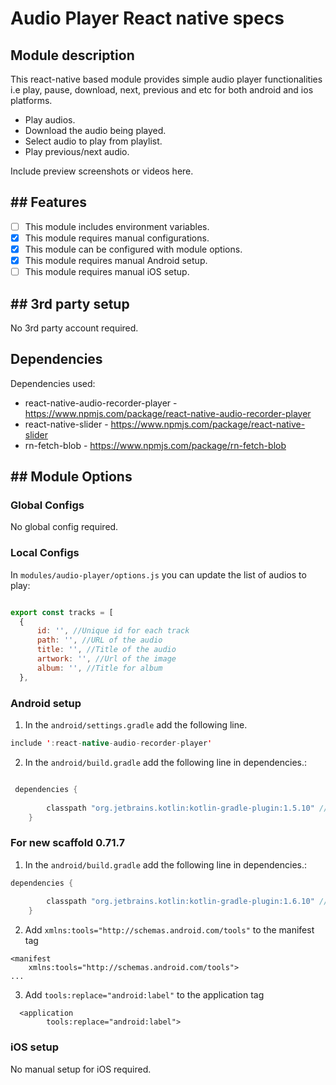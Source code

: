# Audio Player React native specs

## Module description

This react-native based module provides simple audio player functionalities i.e play, pause, download, next, previous and etc for both android and ios platforms.

- Play audios.
- Download the audio being played.
- Select audio to play from playlist.
- Play previous/next audio.

Include preview screenshots or videos here.

## ## Features

 - [ ] This module includes environment variables.
 - [x] This module requires manual configurations.
 - [x] This module can be configured with module options.
 - [x] This module requires manual Android setup.
 - [ ] This module requires manual iOS setup.

## ## 3rd party setup

No 3rd party account required.

## Dependencies

Dependencies used:
- react-native-audio-recorder-player - https://www.npmjs.com/package/react-native-audio-recorder-player
- react-native-slider - https://www.npmjs.com/package/react-native-slider
- rn-fetch-blob - https://www.npmjs.com/package/rn-fetch-blob

## ## Module Options

### Global Configs

No global config required.

### Local Configs

In `modules/audio-player/options.js` you can update the list of audios to play:

```js

export const tracks = [
  {
      id: '', //Unique id for each track
      path: '', //URL of the audio
      title: '', //Title of the audio
      artwork: '', //Url of the image
      album: '', //Title for album
  },
```
### Android setup

1. In the `android/settings.gradle` add the following line.

```java
include ':react-native-audio-recorder-player'
```

2. In the `android/build.gradle` add the following line in dependencies.:

```java

 dependencies {
    
        classpath "org.jetbrains.kotlin:kotlin-gradle-plugin:1.5.10" //
    }

```

### For new scaffold 0.71.7

1. In the `android/build.gradle` add the following line in dependencies.:

```java
dependencies {
    
        classpath "org.jetbrains.kotlin:kotlin-gradle-plugin:1.6.10" //
    }
```
2. Add `xmlns:tools="http://schemas.android.com/tools"` to the manifest tag

```
<manifest
    xmlns:tools="http://schemas.android.com/tools">
...
```

3. Add `tools:replace="android:label"` to the application tag

```
  <application
        tools:replace="android:label">
```


### iOS setup

No manual setup for iOS required.